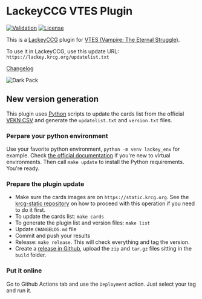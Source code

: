 # LackeyCCG VTES Plugin

[![Validation](https://github.com/lionel-panhaleux/vtes-lackeyccg-plugin/workflows/Test/badge.svg)](https://github.com/lionel-panhaleux/vtes-lackeyccg-plugin/actions)
[![License](https://img.shields.io/badge/License-MIT-blue)](https://opensource.org/licenses/MIT)

This is a [LackeyCCG](https://lackeyccg.com) plugin for
[VTES (Vampire: The Eternal Struggle)](https://www.blackchantry.com/products/what-is-vampire-the-eternal-struggle/).

To use it in LackeyCCG, use this update URL: `https://lackey.krcg.org/updatelist.txt`

[Changelog](CHANGELOG.md)

![Dark Pack](https://raw.githubusercontent.com/lionel-panhaleux/krcg/master/dark-pack.png)

## New version generation

This plugin uses [Python](https://python.org) scripts to update the cards list
from the official [VEKN CSV](https://www.vekn.net/card-lists)
and generate the `updatelist.txt` and `version.txt` files.

### Perpare your python environment

Use your favorite python environment, `python -m venv lackey_env` for example. Check
[the official documentation](https://docs.python.org/3/library/venv.html#how-venvs-work)
if you're new to virtual environments.
Then call `make update` to install the Python requirements. You're ready.

### Prepare the plugin update

- Make sure the cards images are on `https://static.krcg.org`.
  See the [krcg-static repository](https://github.com/lionel-panhaleux/krcg-static) on how to proceed with this operation if you need to do it first.
- To update the cards list: `make cards`
- To generate the plugin list and version files: `make list`
- Update `CHANGELOG.md` file
- Commit and push your results
- Release: `make release`. This will check everything and tag the version.
- Create a [release in Github](https://docs.github.com/en/repositories/releasing-projects-on-github/about-releases), upload the `zip` and `tar.gz` files sitting in the `build` folder.

### Put it online

Go to Github Actions tab and use the `Deployment` action. Just select your tag and run it.
